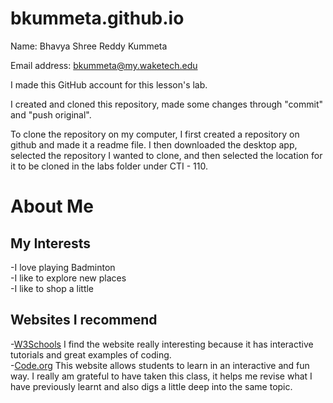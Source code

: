 # bkummeta.github.io
Name: Bhavya Shree Reddy Kummeta

Email address: bkummeta@my.waketech.edu

I made this GitHub account for this lesson's lab.

I created and cloned this repository, made some changes through "commit" and "push original".

To clone the repository on my computer, I first created a repository on github and made it a readme file. I then downloaded the desktop app, selected the repository I wanted to clone, and then selected the location for it to be cloned in the labs folder under CTI - 110.

# About Me  
## My Interests 
 -I love playing Badminton  
 -I like to explore new places  
 -I like to shop a little   
## Websites I recommend
 -[W3Schools](https://www.w3schools.com)   I find the website really interesting because it has interactive tutorials and great examples of coding.  
 -[Code.org](https://code.org)   This website allows students to learn in an interactive and fun way.
I really am grateful to have taken this class, it helps me revise what I have previously learnt and also digs a little deep into the same topic.
